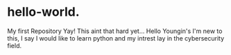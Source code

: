 # hello-world.
My first Repository Yay!
This aint that hard yet...
Hello Youngin's I'm new to this, I say I would like to learn python and my intrest lay in the cybersecurity field. 
